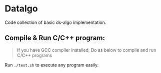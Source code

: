 # Datalgo

Code collection of basic ds-algo implementation.

## Compile & Run C/C++ program:

> If you have GCC compiler installed,
> Do as below to compile and run C/C++ programs

Run `./test.sh` to execute any program easily.
